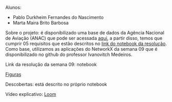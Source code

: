 Alunos:

- Pablo Durkheim Fernandes do Nascimento
- Marta Maira Brito Barbosa

Sobre o projeto: é disponibilizado uma base de dados da Agência Nacional de Aviação (ANAC) que pode ser acessada [aqui](https://github.com/alvarofpp/dataset-flights-brazil), a partir disso, temos que cumprir 05 requisitos que estão descritos no [link do notebook da resolução](https://github.com/PabloDurkheim/Estrutura-de-dados-II/blob/main/Semana_09/Proj_ED2_4_pontos.ipynb). Como base, utilizamos as aplicações do NetworkX da semana 09 que é disponibilizado no github do professor Ivanovitch Medeiros.

Link da resolução da semana 09: notebook

[Figuras](https://github.com/mairabrito/data_structure_ii/tree/main/lessons/week_09/imagens)

Descobertas: está descrito no próprio notebook

Vídeo explicativo: [Loom](https://www.loom.com/share/0d8af3f2a2f341e5842fa7a352eacaa2)
